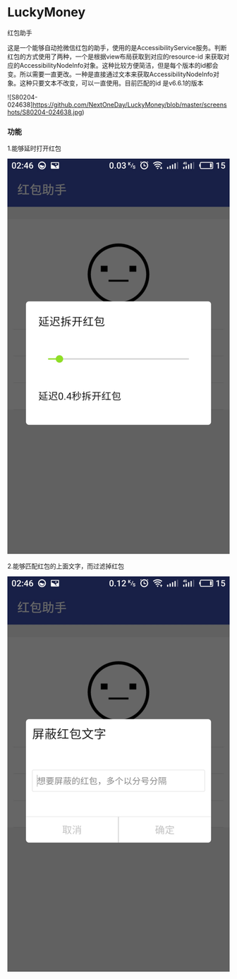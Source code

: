 # LuckyMoney
红包助手

​	这是一个能够自动抢微信红包的助手，使用的是AccessibilityService服务。判断红包的方式使用了两种，一个是根据view布局获取到对应的resource-id 来获取对应的AccessibilityNodeInfo对象。这种比较方便简洁，但是每个版本的id都会变。所以需要一直更改。一种是直接通过文本来获取AccessibilityNodeInfo对象。这种只要文本不改变，可以一直使用。目前匹配的id 是v6.6.1的版本

![S80204-024638]https://github.com/NextOneDay/LuckyMoney/blob/master/screenshots/S80204-024638.jpg)

### 功能

1.能够延时打开红包

![S80204-024648](screenshots/S80204-024648.jpg)

2.能够匹配红包的上面文字，而过滤掉红包

![S80204-024655](screenshots/S80204-024655.jpg)
